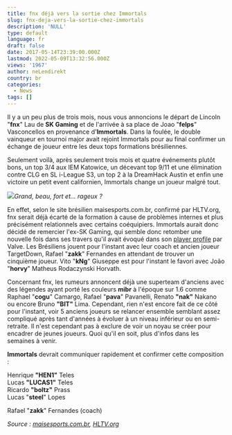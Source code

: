 ```yaml
---
title: fnx déjà vers la sortie chez Immortals
slug: fnx-deja-vers-la-sortie-chez-immortals
description: 'NULL'
type: default
language: fr
draft: false
date: 2017-05-14T23:39:00.000Z
lastmod: 2022-05-09T13:32:56.000Z
views: '1967'
author: neLendirekt
country: br
categories:
  - News
tags: []
---
```

Il y a un peu plus de trois mois, nous vous annoncions le départ de Lincoln "**fnx**" Lau de **SK Gaming** et de l'arrivée à sa place de Joao "**felps**" Vasconcellos en provenance d'**Immortals**. Dans la foulée, le double vainqueur en tournoi major avait rejoint Immortals pour au final confirmer un échange de joueur entre les deux tops formations brésiliennes.

Seulement voilà, après seulement trois mois et quatre événements plutôt bons, un top 3/4 aux IEM Katowice, un décevant top 9/11 et une élimination contre CLG en SL i-League S3, un top 2 à la DreamHack Austin et enfin une victoire un petit event californien, Immortals change un joueur malgré tout.

![](/storage/images/5918e99fa39b4_imt-fnxjpeg.jpeg)_Grand, beau, fort et... rageux ?_

En effet, selon le site brésilien maisesports.com.br, confirmé par HLTV.org, fnx serait déjà écarté de la formation à cause de problèmes internes et plus précisément relationnels avec certains coéquipiers. Immortals aurait donc décidé de remercier l'ex-SK Gaming, qui semble donc retomber une nouvelle fois dans ses travers qu'il avait évoqué dans son [player profile](https://www.youtube.com/watch?v=LF8h5jlprWM) par Valve. Les Brésiliens jouent pour l'instant avec leur coach et ancien joueur TargetDown, Rafael "**zakk**" Fernandes en attendant de trouver un cinquième joueur. Vito "**kNg**" Giuseppe est pour l'instant le favori avec João "**horvy**" Matheus Rodaczynski Horvath.

Concernant fnx, les rumeurs annoncent déjà une superteam d'anciens avec des légendes ayant porté les couleurs **mibr** à l'époque sur 1.6 comme Raphael "**cogu**" Camargo, Rafael "**pava**" Pavanelli, Renato **"nak"** Nakano ou encore Bruno **"BIT"** Lima. Cependant, rien n'est encore fait de ce côté pour l'instant, voir 5 anciens joueurs se relancer ensemble semblant assez compliqué après tant d'années à évoluer à un niveau inférieur ou en semi-retraite. Il n'est cependant pas à exclure de voir un noyau se créer pour encadrer de jeunes joueurs. Quoi qu'il en soit, plus d'infos dans les semaines à venir.

**Immortals** devrait communiquer rapidement et confirmer cette composition : 

Henrique **"HEN1"** Teles  
Lucas **"LUCAS1"** Teles  
Ricardo **"boltz"** Prass  
Lucas "**steel**" Lopes

Rafael "**zakk**" Fernandes (coach) 

_Source : [maisesports.com.br](https://www.maisesports.com.br/fnx-fora-da-immortals/), [HLTV.org](http://www.hltv.org/news/20453-fnx-set-to-leave-immortals)_
